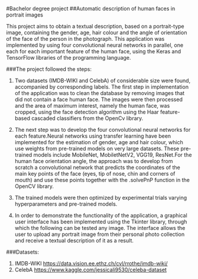 #Bachelor degree project 
##Automatic description of human faces in portrait images

This project aims to obtain a textual description, based on a
portrait-type image, containing the gender, age, hair colour and the angle of orientation of the face of the person in the photograph.
This application was implemented by using four convolutional neural networks in parallel, one each 
for each important feature of the human face, using the Keras and TensorFlow libraries of the 
programming language.

###The project followed the steps:

1. Two datasets (IMDB-WIKI and CelebA) of considerable size were found, accompanied by corresponding labels. The first step in implementation of the application was to clean the database by removing images that did not contain a face 
human face. The images were then processed and the area of maximum interest, namely the human face, was cropped, using the face detection algorithm using the Haar feature-based cascaded classifiers from the OpenCv library.


2. The next step was to develop the four convolutional neural networks for each feature.Neural networks using transfer learning have been implemented for the estimation of gender, age and hair colour, which use weights from pre-trained models on very large datasets. These pre-trained models include MobileNet, MobiletNetV2, VGG19, ResNet.For the human face orientation angle, the approach was to develop from scratch a convolutional network that predicts the coordinates of the main key points of the face (eyes, tip of nose, chin and corners of mouth) and use these points together with the .solvePnP function in the OpenCV library. 


3. The trained models were then optimized by experimental trials varying 
hyperparameters and pre-trained models.
   
4. In order to demonstrate the functionality of the application, a graphical user interface has been implemented using the Tkinter library, through which the following can be tested 
any image. The interface allows the user to upload any portrait image from their personal photo collection 
and receive a textual description of it as a result.

   
   

###Datasets:
1. IMDB-WIKI https://data.vision.ee.ethz.ch/cvl/rrothe/imdb-wiki/
2. CelebA https://www.kaggle.com/jessicali9530/celeba-dataset